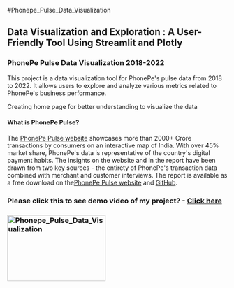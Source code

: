 #Phonepe_Pulse_Data_Visualization
<h2>Data Visualization and Exploration : A User-Friendly Tool Using Streamlit and Plotly</h2>
<h3>PhonePe Pulse Data Visualization 2018-2022</h3>
  
<p style="sampletext" >This project is a data visualization tool for PhonePe's pulse data from 2018 to 2022. It allows users to explore and analyze various metrics related to PhonePe's business performance.</p>
Creating home page for better understanding to visualize the data
<h4>What is PhonePe Pulse?</h4>
<p>The <a href ="www.phonepe.com/pulse/explore/transaction/2022/4/ ">PhonePe Pulse website</a> showcases more than 2000+ Crore transactions by consumers on an interactive map of India. With over 45% market share, PhonePe's data is representative of the country's digital payment habits. The insights on the website and in the report have been drawn from two key sources - the entirety of PhonePe's transaction data combined with merchant and customer interviews. The report is available as a free download on the<a href ="www.phonepe.com/pulse/explore/transaction/2022/4/ ">PhonePe Pulse website</a> and <a href ="github.com/PhonePe/pulse ">GitHub</a>.<p>

<h3>Please click this to see demo video of my project? - <a href ="youtu.be/_1r8J72hKp4 ">Click here</a><h3>

<img src="//[www.html.am/images/image-codes/milford_sound_t.jpg](https://github.com/chithu123/Phonepe_Pulse_Data_Visualization/blob/main/statewisedata.png)https://github.com/chithu123/Phonepe_Pulse_Data_Visualization/blob/main/statewisedata.png" width="225" height="151" alt="Phonepe_Pulse_Data_Visualization" />




